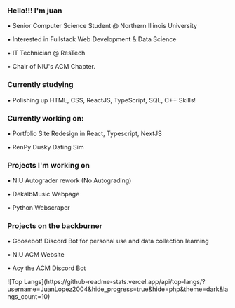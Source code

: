 ### Hello!!! I'm juan 
<p> • Senior Computer Science Student @ Northern Illinois University </p>
<p> • Interested in Fullstack Web Development & Data Science </p>
<p> • IT Technician @ ResTech </p>
<p> • Chair of NIU's ACM Chapter. </p>

### Currently studying
<p> • Polishing up HTML, CSS, ReactJS, TypeScript, SQL, C++ Skills! </p>

### Currently working on: 
<p> • Portfolio Site Redesign in React, Typescript, NextJS </p>
<p> • RenPy Dusky Dating Sim </p>

### Projects I'm working on
<p> • NIU Autograder rework (No Autograding) </p>
<p> • DekalbMusic Webpage </p>
<p> • Python Webscraper </p>

### Projects on the backburner
<p> • Goosebot! Discord Bot for personal use and data collection learning </p>
<p> • NIU ACM Website </p>
<p> • Acy the ACM Discord Bot </p>
![Top Langs](https://github-readme-stats.vercel.app/api/top-langs/?username=JuanLopez2004&hide_progress=true&hide=php&theme=dark&langs_count=10)
